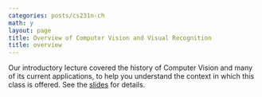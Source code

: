 ```yaml
---
categories: posts/cs231n-ch
math: y
layout: page
title: Overview of Computer Vision and Visual Recognition
title: overview
---
```


Our introductory lecture covered the history of Computer Vision and many of its current applications, to help you understand the context in which this class is offered. See the [slides](http://vision.stanford.edu/teaching/cs231n/slides/lecture1.pdf) for details.
